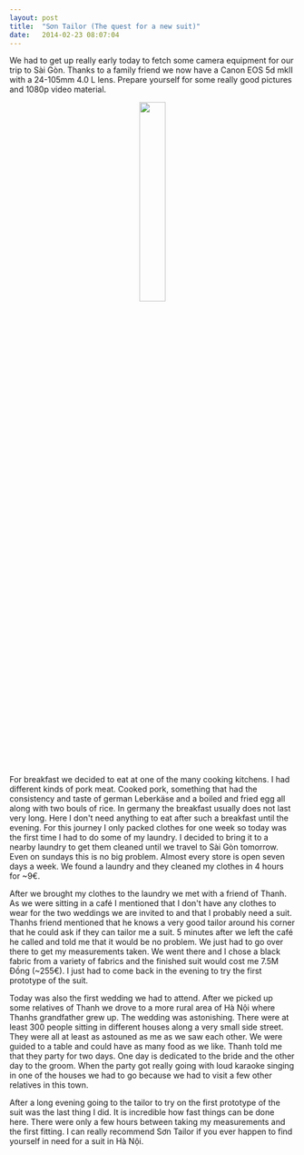 ```yaml
---
layout: post
title:  "Sơn Tailor (The quest for a new suit)"
date:	2014-02-23 08:07:04
---
```


We had to get up really early today to fetch some camera equipment for our trip to Sài Gòn. Thanks to a family friend we now have a Canon EOS 5d mkII with a 24-105mm 4.0 L lens. Prepare yourself for some really good pictures and 1080p video material.

<div class="image-row" align="center">
	<div class="image-set">
       <a class="example-image-link" href="https://dl.dropboxusercontent.com/s/397bpjjqwuica2r/IMG_20140223_090525_thumb.jpg" data-lightbox="example-set" title="Vietnamese Breakfast"><img class="example-image" src="https://dl.dropboxusercontent.com/s/397bpjjqwuica2r/IMG_20140223_090525_thumb.jpg" width="30%" height="30%"/></a>
	</div>
</div>

For breakfast we decided to eat at one of the many cooking kitchens. I had different kinds of pork meat. Cooked pork, something that had the consistency and taste of german Leberkäse and a boiled and fried egg all along with two bouls of rice. In germany the breakfast usually does not last very long. Here I don't need anything to eat after such a breakfast until the evening.
For this journey I only packed clothes for one week so today was the first time I had to do some of my laundry. I decided to bring it to a nearby laundry to get them cleaned until we travel to Sài Gòn tomorrow. Even on sundays this is no big problem. Almost every store is open seven days a week. We found a laundry and they cleaned my clothes in 4 hours for ~9€.

After we brought my clothes to the laundry we met with a friend of Thanh. As we were sitting in a café I mentioned that I don't have any clothes to wear for the two weddings we are invited to and that I probably need a suit. Thanhs friend mentioned that he knows a very good tailor around his corner that he could ask if they can tailor me a suit. 5 minutes after we left the café he called and told me that it would be no problem. We just had to go over there to get my measurements taken. We went there and I chose a black fabric from a variety of fabrics and the finished suit would cost me 7.5M Đồng (~255€). I just had to come back in the evening to try the first prototype of the suit.

Today was also the first wedding we had to attend. After we picked up some relatives of Thanh we drove to a more rural area of Hà Nội where Thanhs grandfather grew up. The wedding was astonishing. There were at least 300 people sitting in different houses along a very small side street. They were all at least as astouned as me as we saw each other. We were guided to a table and could have as many food as we like. Thanh told me that they party for two days. One day is dedicated to the bride and the other day to the groom.
When the party got really going with loud karaoke singing in one of the houses we had to go because we had to visit a few other relatives in this town.

After a long evening going to the tailor to try on the first prototype of the suit was the last thing I did. It is incredible how fast things can be done here. There were only a few hours between taking my measurements and the first fitting. I can really recommend Sơn Tailor if you ever happen to find yourself in need for a suit in Hà Nội.